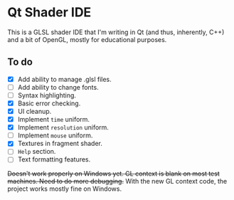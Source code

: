 # Qt Shader IDE
This is a GLSL shader IDE that I'm writing in Qt (and thus, inherently, C++) and a bit of OpenGL, mostly for educational purposes.

## To do
- [x] Add ability to manage .glsl files.
- [ ] Add ability to change fonts.
- [ ] Syntax highlighting.
- [x] Basic error checking.
- [x] UI cleanup.
- [x] Implement ```time``` uniform.
- [x] Implement ```resolution``` uniform.
- [ ] Implement ```mouse``` uniform.
- [x] Textures in fragment shader.
- [ ] ```Help``` section.
- [ ] Text formatting features.

~~Doesn't work properly on Windows yet. GL context is blank on most test machines. Need to do more debugging.~~
With the new GL context code, the project works mostly fine on Windows.
